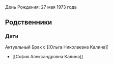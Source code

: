 День Рождения: 27 мая 1973 года

## Родственники
### Дети
Актуальный Брак с [[Ольга Николаевна Калина]]
- [[София Александровна Калина]]